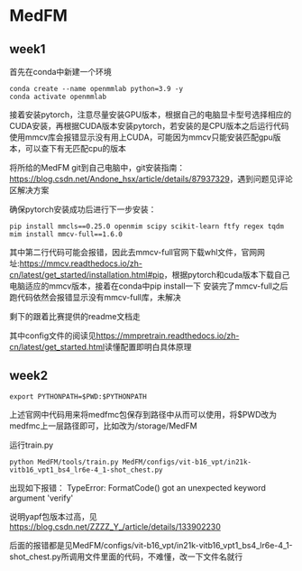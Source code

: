 # MedFM
## week1
首先在conda中新建一个环境
```Shell
conda create --name openmmlab python=3.9 -y
conda activate openmmlab
```
接着安装pytorch，注意尽量安装GPU版本，根据自己的电脑显卡型号选择相应的CUDA安装，再根据CUDA版本安装pytorch，若安装的是CPU版本之后运行代码使用mmcv库会报错显示没有用上CUDA，可能因为mmcv只能安装匹配gpu版本，可以查下有无匹配cpu的版本

将所给的MedFM git到自己电脑中，git安装指南：<https://blog.csdn.net/Andone_hsx/article/details/87937329>，遇到问题见评论区解决方案

确保pytorch安装成功后进行下一步安装：
```Shell
pip install mmcls==0.25.0 openmim scipy scikit-learn ftfy regex tqdm
mim install mmcv-full==1.6.0
```
其中第二行代码可能会报错，因此去mmcv-full官网下载whl文件，官网网址:<https://mmcv.readthedocs.io/zh-cn/latest/get_started/installation.html#pip>，根据pytorch和cuda版本下载自己电脑适应的mmcv版本，接着在conda中pip install一下
安装完了mmcv-full之后跑代码依然会报错显示没有mmcv-full库，未解决

剩下的跟着比赛提供的readme文档走

其中config文件的阅读见<https://mmpretrain.readthedocs.io/zh-cn/latest/get_started.html>读懂配置即明白具体原理

## week2
```
export PYTHONPATH=$PWD:$PYTHONPATH
```
上述官网中代码用来将medfmc包保存到路径中从而可以使用，将$PWD改为medfmc上一层路径即可，比如改为/storage/MedFM

运行train.py
```
python MedFM/tools/train.py MedFM/configs/vit-b16_vpt/in21k-vitb16_vpt1_bs4_lr6e-4_1-shot_chest.py
```

出现如下报错：
TypeError: FormatCode() got an unexpected keyword argument 'verify'

说明yapf包版本过高，见<https://blog.csdn.net/ZZZZ_Y_/article/details/133902230>

后面的报错都是见MedFM/configs/vit-b16_vpt/in21k-vitb16_vpt1_bs4_lr6e-4_1-shot_chest.py所调用文件里面的代码，不难懂，改一下文件名就行

